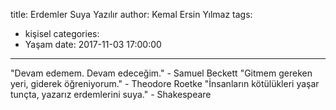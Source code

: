 title: Erdemler Suya Yazılır
author: Kemal Ersin Yılmaz
tags:
  - kişisel
categories:
  - Yaşam
date: 2017-11-03 17:00:00
---
"Devam edemem. Devam edeceğim." - Samuel Beckett
"Gitmem gereken yeri, giderek öğreniyorum." - Theodore Roetke
"İnsanların kötülükleri yaşar tunçta, yazarız erdemlerini suya." - Shakespeare